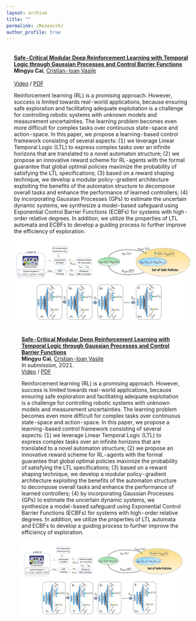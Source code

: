 ```yaml
---
layout: archive
title: ""
permalink: /Research/
author_profile: true
---
```


<table style="width:100%;border:0px;border-spacing:0px;border-collapse:separate;margin-right:auto;margin-left:auto;"><tbody>
     <tr>
         <td style="padding:20px;width:50%;vertical-align:middle">
           <a href="https://arxiv.org/abs/2109.02791">
               <papertitle><strong>Safe-Critical Modular Deep Reinforcement Learning with Temporal Logic through Gaussian Processes and Control Barrier Functions</strong></papertitle>
           </a>
           <br>
           <strong>Mingyu Cai</strong>,
           <a href="https://cristianvasile.com/">Cristian-Ioan Vasile</a>
           <br>
           <br>
           <a href="https://www.youtube.com/watch?v=fkCyAgx_FWM/">Video</a> /
           <a href="https://arxiv.org/abs/2109.02791">PDF</a>
           <p></p>
           <p>Reinforcement learning (RL) is a promising approach. However, success is limited towards real-world applications, because ensuring safe exploration and facilitating adequate exploitation is a challenge for controlling robotic systems with unknown models and measurement uncertainties. The learning problem becomes even more difficult for complex tasks over continuous state-space and action-space. In this paper, we propose a learning-based control framework consisting of several aspects: (1) we leverage Linear Temporal Logic (LTL) to express complex tasks over an infinite horizons that are translated to a novel automaton structure; (2) we propose an innovative reward scheme for RL-agents with the formal guarantee that global optimal policies maximize the probability of satisfying the LTL specifications; (3) based on a reward shaping technique, we develop a modular policy-gradient architecture exploiting the benefits of the automaton structure to decompose overall tasks and enhance the performance of learned controllers; (4) by incorporating Gaussian Processes (GPs) to estimate the uncertain dynamic systems, we synthesize a model-based safeguard using Exponential Control Barrier Functions (ECBFs) for systems with high-order relative degrees. In addition, we utilize the properties of LTL automata and ECBFs to develop a guiding process to further improve the efficiency of exploration. </p>
<p> <center> <img src='/papers_files/Safety_Critical/Demo.png' width="620"> </center></p>            
     
              
              
<table style="width:100%;border:0px;border-spacing:0px;border-collapse:separate;margin-right:auto;margin-left:auto;"><tbody>
     <tr>
         <td style="padding:20px;width:50%;vertical-align:middle">
           <a href="https://arxiv.org/abs/2109.02791">
               <papertitle><strong>Safe-Critical Modular Deep Reinforcement Learning with Temporal Logic through Gaussian Processes and Control Barrier Functions</strong></papertitle>
           </a>
           <br>
           <strong>Mingyu Cai</strong>,
           <a href="https://cristianvasile.com/">Cristian-Ioan Vasile</a>
           <br>
           <em>In submission</em>, 2021.
           <br>
           <a href="https://www.youtube.com/watch?v=fkCyAgx_FWM/">Video</a> /
           <a href="https://arxiv.org/abs/2109.02791">PDF</a>
           <p></p>
           <p>Reinforcement learning (RL) is a promising approach. However, success is limited towards real-world applications, because ensuring safe exploration and facilitating adequate exploitation is a challenge for controlling robotic systems with unknown models and measurement uncertainties. The learning problem becomes even more difficult for complex tasks over continuous state-space and action-space. In this paper, we propose a learning-based control framework consisting of several aspects: (1) we leverage Linear Temporal Logic (LTL) to express complex tasks over an infinite horizons that are translated to a novel automaton structure; (2) we propose an innovative reward scheme for RL-agents with the formal guarantee that global optimal policies maximize the probability of satisfying the LTL specifications; (3) based on a reward shaping technique, we develop a modular policy-gradient architecture exploiting the benefits of the automaton structure to decompose overall tasks and enhance the performance of learned controllers; (4) by incorporating Gaussian Processes (GPs) to estimate the uncertain dynamic systems, we synthesize a model-based safeguard using Exponential Control Barrier Functions (ECBFs) for systems with high-order relative degrees. In addition, we utilize the properties of LTL automata and ECBFs to develop a guiding process to further improve the efficiency of exploration. </p>
<p> <center> <img src='/papers_files/Safety_Critical/Demo.png' width="620"> </center></p>   

     

